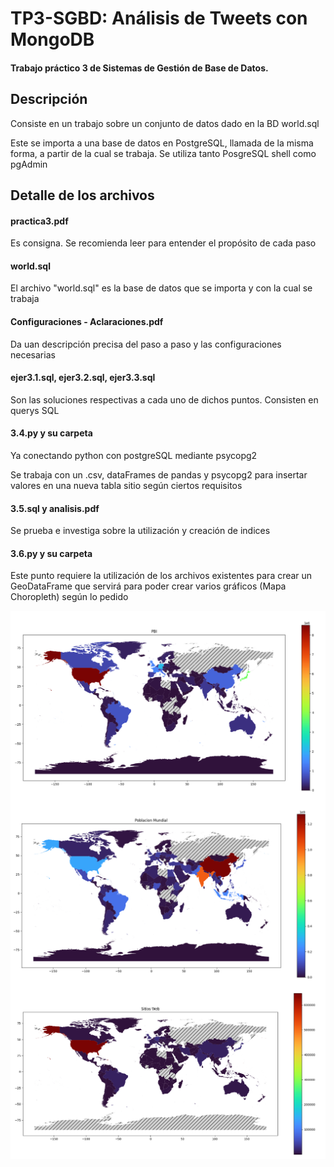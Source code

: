 # TP3-SGBD: Análisis de Tweets con MongoDB
<h4> Trabajo práctico 3 de Sistemas de Gestión de Base de Datos. </h4>

## Descripción
<p> Consiste en un trabajo sobre un conjunto de datos dado en la BD world.sql </p>
<p> Este se importa a una base de datos en PostgreSQL, llamada de la misma forma, a partir de la cual se trabaja. Se utiliza tanto PosgreSQL shell como pgAdmin </p>

## Detalle de los archivos

#### practica3.pdf
<p> Es consigna. Se recomienda leer para entender el propósito de cada paso </p>

#### world.sql
<p> El archivo "world.sql" es la base de datos que se importa y con la cual se trabaja</p> 

#### Configuraciones - Aclaraciones.pdf
<p> Da uan descripción precisa del paso a paso y las configuraciones necesarias</p>

#### ejer3.1.sql, ejer3.2.sql, ejer3.3.sql
<p> Son las soluciones respectivas a cada uno de dichos puntos. Consisten en querys SQL </p>

#### 3.4.py y su carpeta
<p> Ya conectando python con postgreSQL mediante psycopg2</p>
<p> Se trabaja con un .csv, dataFrames de pandas y psycopg2 para insertar valores en una nueva tabla sitio según ciertos requisitos </p>

#### 3.5.sql y analisis.pdf
<p> Se prueba e investiga sobre la utilización y creación de indices </p>

#### 3.6.py y su carpeta
<p> Este punto requiere la utilización de los archivos existentes para crear un GeoDataFrame que servirá para poder crear varios gráficos (Mapa Choropleth) según lo pedido </p>

<img align="center" src="PBI.png">
<img align="center" src="Poblacion Mundial.png">
<img align="center" src="Sitios Web.png">
